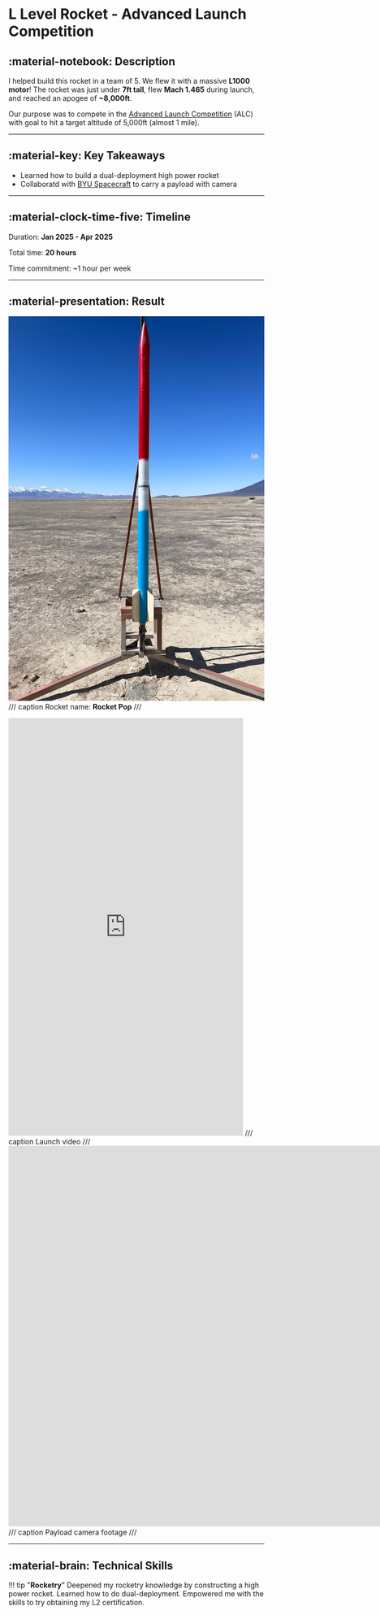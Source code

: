 # L Level Rocket - Advanced Launch Competition

## :material-notebook: Description

I helped build this rocket in a team of 5. We flew it with a massive **L1000 motor**! The rocket was just under **7ft tall**, flew **Mach 1.465** during launch, and reached an apogee of **~8,000ft**.

Our purpose was to compete in the [Advanced Launch Competition](https://rocketry.byu.edu/join-us/advanced-student-launch-comp/) (ALC) with goal to hit a target altitude of 5,000ft (almost 1 mile).

***

## :material-key: Key Takeaways

- Learned how to build a dual-deployment high power rocket
- Collaboratd with [BYU Spacecraft](https://spacecraft.byu.edu/club/) to carry a payload with camera

***

## :material-clock-time-five: Timeline

Duration: **Jan 2025 - Apr 2025**

Total time: **20 hours**

Time commitment: ~1 hour per week

***

## :material-presentation: Result

![Rocket Pop](assets/L-rocket/L-rocket.png)
/// caption
Rocket name: **Rocket Pop**
///

<iframe width="462" height="822" src="https://www.youtube.com/embed/InNFZMED6xY" title="ALC 4/5/25" frameborder="0" allow="accelerometer; autoplay; clipboard-write; encrypted-media; gyroscope; picture-in-picture; web-share" referrerpolicy="strict-origin-when-cross-origin" allowfullscreen></iframe>
/// caption
Launch video
///

<iframe width="1869" height="749" src="https://www.youtube.com/embed/xGip8ULS-O8" title="ALC 4/5/25" frameborder="0" allow="accelerometer; autoplay; clipboard-write; encrypted-media; gyroscope; picture-in-picture; web-share" referrerpolicy="strict-origin-when-cross-origin" allowfullscreen></iframe>
/// caption
Payload camera footage
///

***

## :material-brain: Technical Skills

!!! tip "**Rocketry**"
    Deepened my rocketry knowledge by constructing a high power rocket. Learned how to do dual-deployment. Empowered me with the skills to try obtaining my L2 certification.